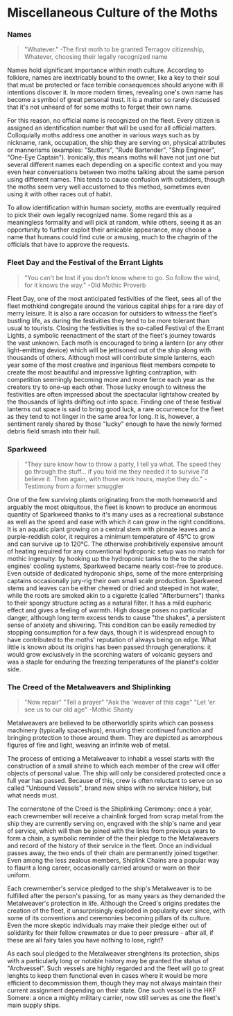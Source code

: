 # Miscellaneous Culture of the Moths

### Names

>"Whatever."
-The first moth to be granted Terragov citizenship, Whatever, choosing their legally recognized name

Names hold significant importance within moth culture. According to folklore, names are inextricably bound to the owner, like a key to their soul that must be protected or face terrible consequences should anyone with ill intentions discover it. In more modern times, revealing one's own name has become a symbol of great personal trust. It is a matter so rarely discussed that it's not unheard of for some moths to forget their own name.

For this reason, no official name is recognized on the fleet. Every citizen is assigned an identification number that will be used for all official matters. Colloquially moths address one another in various ways such as by nickname, rank, occupation, the ship they are serving on, physical attributes or mannerisms (examples: "Stutters", "Rude Bartender", "Ship Engineer", "One-Eye Captain"). Ironically, this means moths will have not just one but several different names each depending on a specific context and you may even hear conversations between two moths talking about the same person using different names. This tends to cause confusion with outsiders, though the moths seem very well accustomed to this method, sometimes even using it with other races out of habit.

To allow identification within human society, moths are eventually required to pick their own legally recognized name. Some regard this as a meaningless formality and will pick at random, while others, seeing it as an opportunity to further exploit their amicable appearance, may choose a name that humans could find cute or amusing, much to the chagrin of the officials that have to approve the requests.

### Fleet Day and the Festival of the Errant Lights

>"You can't be lost if you don't know where to go. So follow the wind, for it knows the way."
-Old Mothic Proverb

Fleet Day, one of the most anticipated festivities of the fleet, sees all of the fleet mothkind congregate around the various capital ships for a rare day of merry leisure. It is also a rare occasion for outsiders to witness the fleet's bustling life, as during the festivities they tend to be more tolerant than usual to tourists.
Closing the festivities is the so-called Festival of the Errant Lights, a symbolic reenactment of the start of the fleet's journey towards the vast unknown. Each moth is encouraged to bring a lantern (or any other light-emitting device) which will be jettisoned out of the ship along with thousands of others. 
Although most will contribute simple lanterns, each year some of the most creative and ingenious fleet members compete to create the most beautiful and impressive lighting contraption, with competition seemingly becoming more and more fierce each year as the creators try to one-up each other.
Those lucky enough to witness the festivities are often impressed about the spectacular lightshow created by the thousands of lights drifting out into space.
Finding one of these festival lanterns out space is said to bring good luck, a rare occurrence for the fleet as they tend to not linger in the same area for long. It is, however, a sentiment rarely shared by those "lucky" enough to have the newly formed debris field smash into their hull.

### Sparkweed

>"They sure know how to throw a party, I tell ya what. The speed they go through the stuff... if you told me they needed it to survive I'd believe it. Then again, with those work hours, maybe they do."
-Testimony from a former smuggler

One of the few surviving plants originating from the moth homeworld and arguably the most obiquitous, the fleet is known to produce an enormous quantity of Sparkweed thanks to it's many uses as a recreational substance as well as the speed and ease with which it can grow in the right conditions.
It is an aquatic plant growing on a central stem with pinnate leaves and a purple-reddish color, it requires a minimum temperature of 45°C to grow and can survive up to 120°C.
The otherwise prohibitively expensive amount of heating required for any conventional hydroponic setup was no match for mothic ingenuity: by hooking up the hydroponic tanks to the to the ship engines' cooling systems, Sparkweed became nearly cost-free to produce. Even outside of dedicated hydroponic ships, some of the more enterprising captains occasionally jury-rig their own small scale production.
Sparkweed stems and leaves can be either chewed or dried and steeped in hot water, while the roots are smoked akin to a cigarette (called "Afterburners") thanks to their spongy structure acting as a natural filter.
It has a mild euphoric effect and gives a feeling of warmth. High dosage poses no particular danger, although long term excess tends to cause "the shakes", a persistent sense of anxiety and shivering. This condition can be easily remedied by stopping consumption for a few days, though it is widespread enough to have contributed to the moths' reputation of always being on edge.
What little is known about its origins has been passed through generations: it would grow exclusively in the scorching waters of volcanic geysers and was a staple for enduring the freezing temperatures of the planet's colder side.

### The Creed of the Metalweavers and Shiplinking

>"Now repair"
>"Tell a prayer"
>"Ask the 'weaver of this cage"
>"Let 'er see us to our old age"
-Mothic Shanty


Metalweavers are believed to be otherworldly spirits which can possess machinery (typically spaceships), ensuring their continued function and bringing protection to those around them. They are depicted as amorphous figures of fire and light, weaving an infinite web of metal. 

The process of enticing a Metalweaver to inhabit a vessel starts with the construction of a small shrine to which each member of the crew will offer objects of personal value. The ship will only be considered protected once a full year has passed. Because of this, crew is often reluctant to serve on so called "Unbound Vessels", brand new ships with no service history, but what needs must.

The cornerstone of the Creed is the Shiplinking Ceremony: once a year, each crewmember will receive a chainlink forged from scrap metal from the ship they are currently serving on, engraved with the ship's name and year of service, which will then be joined with the links from previous years to form a chain, a symbolic reminder of the  their pledge to the Metalweavers and record of the history of their service in the fleet. Once an individual passes away, the two ends of their chain are permanently joined together.
Even among the less zealous members, Shiplink Chains are a popular way to flaunt a long career, occasionally carried around or worn on their uniform.

Each crewmember's service pledged to the ship's Metalweaver is to be fulfilled after the person's passing, for as many years as they demanded the Metalweaver's protection in life. Although the Creed's origins predates the creation of the fleet, it unsurprisingly exploded in popularity ever since, with some of its conventions and ceremonies becoming pillars of its culture. Even the more skeptic individuals may make their pledge either out of solidarity for their fellow crewmates or due to peer pressure - after all, if these are all fairy tales you have nothing to lose, right?

As each soul pledged to the Metalweaver strenghtens its protection, ships with a particularly long or notable history may be granted the status of "Archvessel". Such vessels are highly regarded and the fleet will go to great lenghts to keep them functional even in cases where it would be more efficient to decommission them, though they may not always maintain their current assignment depending on their state. One such vessel is the HKF Somere: a once a mighty military carrier, now still serves as one the fleet's main supply ships.
